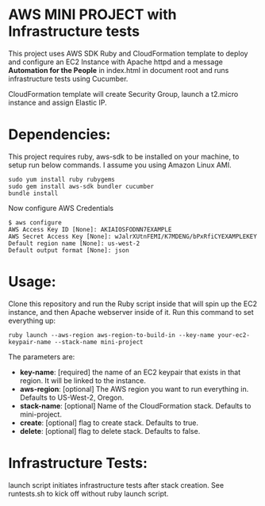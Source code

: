 AWS MINI PROJECT with Infrastructure tests
======================

This project uses AWS SDK Ruby and CloudFormation template to deploy and configure an EC2 Instance with Apache httpd and a message <b>Automation for the People</b> in index.html in document root and runs infrastructure tests using Cucumber.
 
CloudFormation template will create Security Group, launch a t2.micro instance and assign Elastic IP.  

Dependencies:
======================
This project requires ruby, aws-sdk to be installed on your machine, to setup run below commands. I assume you using Amazon Linux AMI. 

```
sudo yum install ruby rubygems
sudo gem install aws-sdk bundler cucumber
bundle install
```

Now configure AWS Credentials

```
$ aws configure
AWS Access Key ID [None]: AKIAIOSFODNN7EXAMPLE
AWS Secret Access Key [None]: wJalrXUtnFEMI/K7MDENG/bPxRfiCYEXAMPLEKEY
Default region name [None]: us-west-2
Default output format [None]: json
```

Usage:
============================

Clone this repository and run the Ruby script inside that will spin up the EC2 instance, and then Apache webserver inside of it. 
Run this command to set everything up:

    ruby launch --aws-region aws-region-to-build-in --key-name your-ec2-keypair-name --stack-name mini-project

The parameters are:

* **key-name**: [required] the name of an EC2 keypair that exists in that region. It will be linked to the instance. 
* **aws-region**: [optional] The AWS region you want to run everything in. Defaults to US-West-2, Oregon.
* **stack-name**: [optional] Name of the CloudFormation stack. Defaults to mini-project.
* **create**: [optional] flag to create stack. Defaults to true.  
* **delete**: [optional] flag to delete stack. Defaults to false. 


Infrastructure Tests:
===================================

launch script initiates infrastructure tests after stack creation. See runtests.sh to kick off without ruby launch script.  
